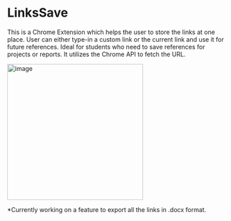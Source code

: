 # LinksSave
This is a Chrome Extension which helps the user to store the links at one place. User can either type-in a custom link or the current link and use it for future references. Ideal for students who need to save references for projects or reports. It utilizes the Chrome API to fetch the URL.

<img width="313" alt="image" src="https://github.com/ra-adarsh/LinksSave/assets/124442935/072b9777-073b-439f-97af-48bf0335b66e">

*Currently working on a feature to export all the links in .docx format.
